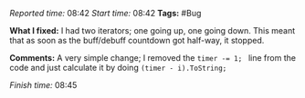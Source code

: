 
*Reported time:* 08:42
*Start time:* 08:42
**Tags:** #Bug 

**What I fixed:**
I had two iterators; one going up, one going down. This meant that as soon as the buff/debuff countdown got half-way, it stopped.

**Comments:**
A very simple change; I removed the `timer -= 1; ` line from the code and just calculate it by doing `(timer - i).ToString;`


*Finish time:* 08:45
